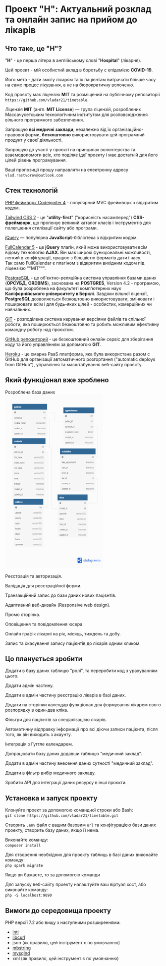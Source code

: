 # Проект "H": Актуальний розклад та онлайн запис на прийом до лікарів

## Что таке, це "H"?

"**Н**" - це перша літера в англійському слові "**Hospital**" (лікарня).  

Цей проект - мій особистий вклад в боротьбу с епідемією **COVID-19**.  

Його мета - дати змогу лікарям та їх пацієнтам витрачати більше часу на саме процес лікування, а не на бюрократичну волоченю.  

Код проєкту має ліцензію **MIT** та розміщений на публічному репозиторії `https://github.com/vladar21/timetable`.  

Ліцензія **MIT** (англ. **MIT License**) — група ліцензій, розроблених Массачусетським технологічним інститутом для розповсюдження вільного програмного забезпечення.  

Запрошую **всі медичні заклади**, незалежно від їх організаційно-правової форми, **безкоштовно** використовувати цей програмний продукт у своєї діяльності.  

Запрошую до участі у проєкті на принципах волонтерства та взаємодопомоги всіх, хто поділяє ідеї проєкту і має достатній для його цілей рівень програмування.  

Ваші пропозиції прошу направляти на електронну адресу `vlad.rastvorov@outlook.com`  

## Стек технологій

[PHP феймворк Codeigniter 4](https://codeigniter.com/user_guide/intro/index.html) - популярний MVC фреймворк з відкритим кодом.  

[Tailwind CSS 2](https://tailwindcss.com/) - це "**utility-first**" ("корисність насамперед") **CSS-фреймворк**, що пропонує великий каталог класів і інструментів для полегшення стилізації сайту або програми.  

[jQuery](https://jquery.com/) — популярна **JavaScript**-бібліотека з відкритим кодом.

[FullCalendar 5](https://fullcalendar.io/) - це **jQuery** плагін, який може використовувати всім відому технологію **AJAX**. Він має широкі функціональні можливості, легкий в конфігурації, працює з більшістю форматів дати і часу.  
Так само FullCalendar є плагіном з відкритим вихідним кодом під ліцензією ""MIT""".  

[PostgreSQL](https://www.postgresql.org/) - це об'єктно-реляційна система управління базами даних (**ОРСУБД**, **ORDBMS**), заснована на **POSTGRES**, Version 4.2 - програмою, що була розроблена на факультеті комп'ютерних наук **Каліфорнійського університету в Берклі**.
Завдяки вільної ліцензії, **PostgreSQL** дозволяється безкоштовно використовувати, змінювати і поширювати всім і для будь-яких цілей - особистих, комерційних чи навчальних.  

[GIT](https://git-scm.com/) - розподілена система керування версіями файлів та спільної роботи, яка поширюється безкоштовно та робить можливим ефективну командну роботу над проєктом.  

[GitHub репозиторий](https://github.com/vladar21/timetable) - це безкоштовний онлайн сервіс для зберігання коду та його управлінням за допомогою **GIT**.  

[Heroku](https://heroku.com) - це хмарна PaaS платформа, яка була використана разом с GitHub для організації автоматичного розгортання ("automatic deploys from GitHub"), управління та масштабування веб-сайту проєкту.  

## Який функціонал вже зроблено

Розроблена база даних  
[<img width="315" height="560" src='public/img/Timetable.png'>](https://dbdiagram.io/embed/5ffa375380d742080a35a84e)

Реєстрація та авторизація.  

Валідація для реєстраційної форми.  

Транзакційний запис до бази даних нових пацієнтів.  

Адаптивний веб-дизайн (Responsive web design).  

Промо сторінка.  

Оповіщення та повідомлення юсера.  

Онлайн графік лікарні на рік, місяць, тиждень та добу.  

Запис та скасування запису пацієнтів до лікарів одним кликом.  

## Цо планується зробити

Додати в базу даних таблицю "ролі", та переробити код з урахуванням цього.

Додати адмін частину.

Додати в адмін частину реєстрацію лікарів в базі даних.

Додати на сторінки календар функціонал для формування лікарем свого розпорядку в один-два кліка.

Фільтри для пацієнтів за спеціалізацією лікарів.  

Автоматичну відправку інформації про всі діючи записи пацієнта, після того, як він виходить з акаунту.  

Інтеграція з Гуггле календарем.  

Допрацювати базу даних додавши таблицю "медичний заклад".

Додати в адмін частину внесення даних сутності "медичний заклад".

Додати в фільтр вибір медичного закладу.

Зробити API для інтеграції даних ресурсу в інші проєкти.

## Установка и запуск проекту

Клонуйте проєкт за допомогою командної строки або Bash:  
`git clone https://github.com/vladar21/timetable.git`

Створить `.env` файл с вашим базовим `url` та конфігурацією бази даних проекту, створить базу даних, якщо її нема.  

Виконайте команду:  
`composer install`

Для створення необхідних для проєкту таблиць в базі даних виконайте команду:  
`php spark migrate`

Якщо ви бажаєте, то за допомогою команди 

Для запуску веб-сайту проекту налаштуйте ваш віртуал хост, або виконайте команду:  
`php -S localhost:9090`


## Вимоги до середовища проекту

PHP версії 7.2 або вищу з наступними розширеннями:

- [intl](http://php.net/manual/en/intl.requirements.php)
- [libcurl](http://php.net/manual/en/curl.requirements.php)
- json (як правило, цей інструмент є по умовчанню)
- [mbstring](http://php.net/manual/en/mbstring.installation.php)
- [mysqlnd](http://php.net/manual/en/mysqlnd.install.php)
- xml (як правило, цей інструмент є по умовчанню)

